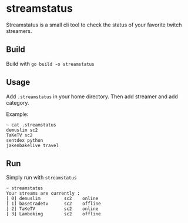 streamstatus
==============================

Streamstatus is a small cli tool to check the status of your favorite twitch streamers.

## Build

Build with `go build -o streamstatus`

## Usage

Add `.streamstatus` in your home directory. Then add streamer and add category.

Example:
```
~ cat .streamstatus
demuslim sc2
TaKeTV sc2
sentdex python
jakenbakelive travel
```

## Run

Simply run with `streamstatus`

```
~ streamstatus
Your streams are currently :
[ 0] demuslim         sc2    online
[ 1] basetradetv      sc2    offline
[ 2] TaKeTV           sc2    online
[ 3] Lamboking        sc2    offline
```

